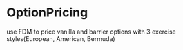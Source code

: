# OptionPricing
use FDM to price vanilla and barrier options with 3 exercise styles(European, American, Bermuda)
